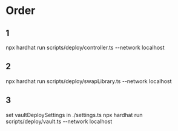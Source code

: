 # Order

## 1

npx hardhat run scripts/deploy/controller.ts --network localhost

## 2

npx hardhat run scripts/deploy/swapLibrary.ts --network localhost

## 3

set vaultDeploySettings in ./settings.ts
npx hardhat run scripts/deploy/vault.ts --network localhost
